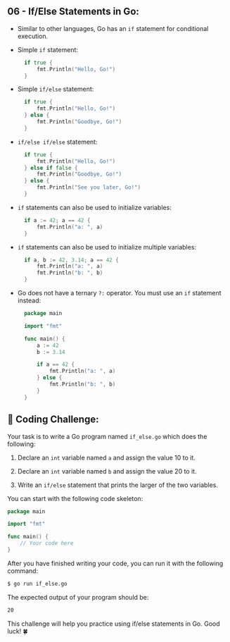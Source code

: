 ## 06 - If/Else Statements in Go:

- Similar to other languages, Go has an `if` statement for conditional execution.

- Simple `if` statement:

  ```go
    if true {
        fmt.Println("Hello, Go!")
    }
  ```

- Simple `if/else` statement:

  ```go
    if true {
        fmt.Println("Hello, Go!")
    } else {
        fmt.Println("Goodbye, Go!")
    }
  ```

- `if/else if/else` statement:

  ```go
    if true {
        fmt.Println("Hello, Go!")
    } else if false {
        fmt.Println("Goodbye, Go!")
    } else {
        fmt.Println("See you later, Go!")
    }
  ```

- `if` statements can also be used to initialize variables:

  ```go
    if a := 42; a == 42 {
        fmt.Println("a: ", a)
    }
  ```

- `if` statements can also be used to initialize multiple variables:

  ```go
    if a, b := 42, 3.14; a == 42 {
        fmt.Println("a: ", a)
        fmt.Println("b: ", b)
    }
  ```

- Go does not have a ternary `?:` operator. You must use an `if` statement instead:

  ```go
    package main

    import "fmt"

    func main() {
        a := 42
        b := 3.14

        if a == 42 {
            fmt.Println("a: ", a)
        } else {
            fmt.Println("b: ", b)
        }
    }
  ```

## 🚀 Coding Challenge:

Your task is to write a Go program named `if_else.go` which does the following:

1. Declare an `int` variable named `a` and assign the value 10 to it.

2. Declare an `int` variable named `b` and assign the value 20 to it.

3. Write an `if/else` statement that prints the larger of the two variables.

You can start with the following code skeleton:

```go
package main

import "fmt"

func main() {
    // Your code here
}
```

After you have finished writing your code, you can run it with the following command:

```bash
$ go run if_else.go
```

The expected output of your program should be:

```bash
20
```

This challenge will help you practice using if/else statements in Go. Good luck! 🍀
